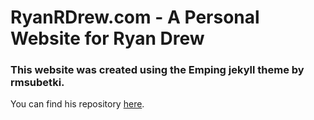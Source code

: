 # RyanRDrew.com - A Personal Website for Ryan Drew

### This website was created using the Emping jekyll theme by rmsubetki.
You can find his repository [here](https://github.com/rmsubekti/emping).
